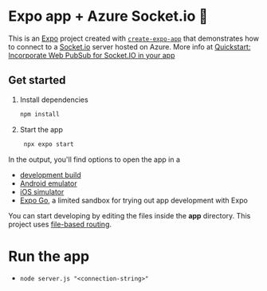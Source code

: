 # Expo app + Azure Socket.io 👋

This is an [Expo](https://expo.dev) project created with [`create-expo-app`](https://www.npmjs.com/package/create-expo-app) that demonstrates how to connect to a [Socket.io](https://socket.io) server hosted on Azure. More info at [Quickstart: Incorporate Web PubSub for Socket.IO in your app](https://learn.microsoft.com/en-us/azure/azure-web-pubsub/socketio-quickstart)

## Get started

1. Install dependencies

   ```bash
   npm install
   ```

2. Start the app

   ```bash
    npx expo start
   ```

In the output, you'll find options to open the app in a

- [development build](https://docs.expo.dev/develop/development-builds/introduction/)
- [Android emulator](https://docs.expo.dev/workflow/android-studio-emulator/)
- [iOS simulator](https://docs.expo.dev/workflow/ios-simulator/)
- [Expo Go](https://expo.dev/go), a limited sandbox for trying out app development with Expo

You can start developing by editing the files inside the **app** directory. This project uses [file-based routing](https://docs.expo.dev/router/introduction).

# Run the app

- `node server.js "<connection-string>"`
